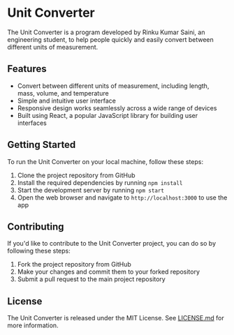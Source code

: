 # Unit Converter

The Unit Converter is a program developed by Rinku Kumar Saini, an engineering student, to help people quickly and easily convert between different units of measurement.

## Features

- Convert between different units of measurement, including length, mass, volume, and temperature
- Simple and intuitive user interface
- Responsive design works seamlessly across a wide range of devices
- Built using React, a popular JavaScript library for building user interfaces

## Getting Started

To run the Unit Converter on your local machine, follow these steps:

1. Clone the project repository from GitHub
2. Install the required dependencies by running `npm install`
3. Start the development server by running `npm start`
4. Open the web browser and navigate to `http://localhost:3000` to use the app

## Contributing

If you'd like to contribute to the Unit Converter project, you can do so by following these steps:

1. Fork the project repository from GitHub
2. Make your changes and commit them to your forked repository
3. Submit a pull request to the main project repository

## License

The Unit Converter is released under the MIT License. See [LICENSE.md](LICENSE.md) for more information.
